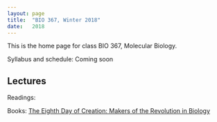 ```yaml
---
layout: page
title:  "BIO 367, Winter 2018"
date:   2018
---
```

This is the home page for class BIO 367, Molecular Biology.

Syllabus and schedule: Coming soon

## Lectures

Readings:

Books: [The Eighth Day of Creation: Makers of the Revolution in Biology](https://www.amazon.com/Eighth-Day-Creation-Revolution-Commemorative/dp/0879694785)
